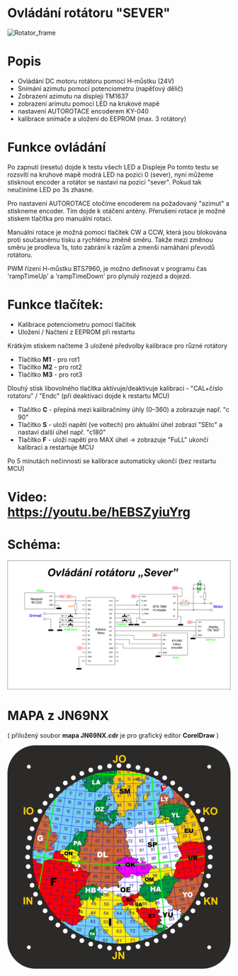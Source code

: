# Ovládání rotátoru "SEVER"

![Rotator_frame](https://github.com/DrumClock/AutoRotace/blob/main/IMG_panel.jpg)

# Popis

 - Ovládání DC motoru rotátoru pomocí H-můstku (24V)
 - Snímání azimutu pomocí potenciometru (napěťový dělič)
 - Zobrazení azimutu na displeji TM1637
 - zobrazení arimutu pomocí LED na krukové mapě
 - nastavení AUTOROTACE encoderem KY-040
 - kalibrace snímače a uložení do EEPROM (max. 3 rotátory)

# Funkce ovládání

 Po zapnutí (resetu) dojde k testu všech LED a Displeje
 Po tomto testu se rozsvítí na kruhové mapě modrá LED na pozici 0 (sever),
 nyní můžeme stisknout encoder a rotátor se nastaví na pozici "sever".
 Pokud tak neučiníme LED po 3s zhasne.

 Pro nastavení AUTOROTACE otočíme encoderem na požadovaný "azimut"
 a stiskneme encoder. Tím dojde k otáčení antény.
 Přerušení rotace je možné stiskem tlačítka pro manuální rotaci.

 Manuální rotace je možná pomocí tlačítek CW a CCW, která jsou blokována proti
 současnému tisku a rychlému změně směru. Takže mezi změnou směru je
 prodleva 1s, toto zabrání k rázům a zmenší namáhání převodů rotátoru.

  PWM řízení H-můstku BTS7960, je možno definovat v programu čas
 'rampTimeUp' a 'rampTimeDown' pro plynulý rozjezd a dojezd.

 # Funkce tlačítek:
 
 - Kalibrace potenciometru pomocí tlačítek 
 - Uložení / Načtení z EEPROM při restartu

  Krátkým stiskem načteme 3 uložené předvolby kalibrace pro různé rotátory
  - Tlačítko **M1**  - pro rot1 
  - Tlačítko **M2**  - pro rot2
  - Tlačítko **M3**  - pro rot3

  Dlouhý stisk libovolného tlačítka aktivuje/deaktivuje kalibraci - "CAL+číslo rotatoru" / "Endc" (při deaktivaci dojde k restartu MCU) 
  - Tlačítko **C**  - přepíná mezi kalibračnímy úhly (0–360) a zobrazuje např. "c 90"
  - Tlačítko **S**  - uloží napětí (ve voltech) pro aktuální úhel zobrazí "SEtc" a nastaví další úhel např. "c180"
  - Tlačítko **F**  - uloží napětí pro MAX úhel → zobrazuje "FuLL" ukončí kalibraci a restartuje MCU

 Po 5 minutách nečinnosti se kalibrace automaticky ukončí (bez restartu MCU)


# Video:  https://youtu.be/hEBSZyiuYrg


# Schéma:
![Scheme_frame](https://github.com/DrumClock/AutoRotace/blob/main/Arduino_Sever_2.png)

# MAPA z JN69NX
( přiložený soubor **mapa JN69NX.cdr** je pro grafický editor **CorelDraw** )

![mapa_frame](https://github.com/DrumClock/AutoRotace/blob/main/mapa.png) 

 
